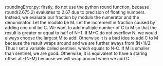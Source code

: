roundingError.py: firstly, do not use the python round function, because round(2.675,2) evaluates to 2.67 due to precision of floating numbers. Instead, we evaluate our fraction by modulo the numerator and the denominator. Let the modolo be M. Let the increment in fraction caused by adding one unit be C. We want to add multiple number of C to M so that the result is greater or equal to half of N+1. If M+C do not overflow N, we would always choose the largest M to add. Otherwise it is a bad idea to add C to M because the result wraps around and we are further aways from (N+1)/2. Thus I set a variable called sentinel, which equals to N-C. If M is smaller than sentinel, we are good. Otherwise, it is equivalent to have a staring offset at -(N-M) because we will wrap around when we add C.
